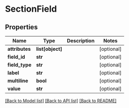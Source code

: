 # SectionField

## Properties
Name | Type | Description | Notes
------------ | ------------- | ------------- | -------------
**attributes** | **list[object]** |  | [optional] 
**field_id** | **str** |  | [optional] 
**field_type** | **str** |  | [optional] 
**label** | **str** |  | [optional] 
**multiline** | **bool** |  | [optional] 
**value** | **str** |  | [optional] 

[[Back to Model list]](../README.md#documentation-for-models) [[Back to API list]](../README.md#documentation-for-api-endpoints) [[Back to README]](../README.md)


